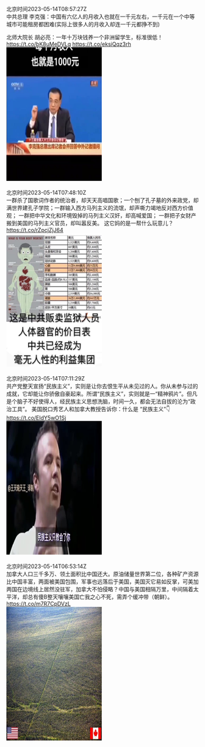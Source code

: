 北京时间2023-05-14T08:57:27Z<br>中共总理 李克强：中国有六亿人的月收入也就在一千元左右，一千元在一个中等城市可能租房都困难(实际上很多人的月收入却连一千元都挣不到)

北师大院长 胡必亮：一年十万块钱养一个非洲留学生，标准很低！ https://t.co/bK8uMeDVLq https://t.co/eksiQqz3rh<br><img src='/temp/video/2023/u-Month-5/l-Day-14/DanQing1953/1657550660655632384_0.jpg' width='250' height='350'><br><br>北京时间2023-05-14T07:48:10Z<br>一群杀了国歌词作者的统治者，却天天高唱国歌；一个刨了孔子墓的外来政党，却满世界建孔子学院；一群输入西方马列主义的流氓，却声嘶力竭地反对西方价值观； 一群把中华文化和环境毁掉的马列主义汉奸，却高喊爱国； 一群把子女财产搬到美国的马列主义官员，却叫嚣反美。
这它妈的是一帮什么玩意儿？ https://t.co/rZpcjZjJ64<br><img src='/temp/image/2023/u-Month-5/1657533224200077312_0.jpg' width='250' height='350'><br><br>北京时间2023-05-14T07:11:29Z<br>共产党整天宣扬“民族主义”，实则是让你去恨生平从未见过的人。你从未参与过的成就，它却能让你骄傲自豪起来。所谓“民族主义”，实则就是一“精神鸦片”。但凡是个脑子不好使得人，经民族主义思想洗脑，时间一久，都会无法自拔的沦为“政治工具”。
美国脱口秀艺人和加拿大教授告诉你：什么是 “民族主义”👇 https://t.co/EIdY5wO1Sj<br><img src='/temp/video/2023/u-Month-5/l-Day-14/DanQing1953/1657523991031189504_0.jpg' width='250' height='350'><br><br>北京时间2023-05-14T06:53:14Z<br>加拿大人口三千多万、领土面积比中国还大。原油储量世界第二位，各种矿产资源比中国丰富，两面被美国包围，军事也远落后于美国，美国灭它易如反掌，可美加两国在边境线上居然没驻军，加拿大不怕侵略？中国与美国相隔万里，中间隔着太平洋，却总有傻B整天嚷嚷美国亡我之心不死，需弄个缓冲带（朝鲜）。 https://t.co/m7R7CpDVzL<br><img src='/temp/image/2023/u-Month-5/1657519399161729026_0.jpg' width='250' height='350'><br><br>